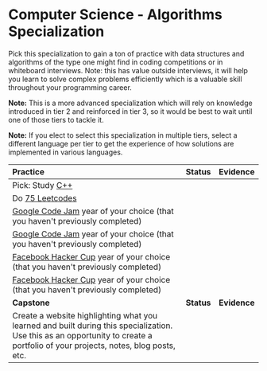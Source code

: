 # Computer Science - Algorithms Specialization

Pick this specialization to gain a ton of practice with data structures and algorithms of the type one might find in coding competitions or in whiteboard interviews. Note: this has value outside interviews, it will help you learn to solve complex problems efficiently which is a valuable skill throughout your programming career.

**Note:** This is a more advanced specialization which will rely on knowledge introduced in tier 2 and reinforced in tier 3, so it would be best to wait until one of those tiers to tackle it.

**Note:** If you elect to select this specialization in multiple tiers, select a different language per tier to get the experience of how solutions are implemented in various languages.

| **Practice**                                                                                                                                                                                               | **Status** | **Evidence** |
| :--------------------------------------------------------------------------------------------------------------------------------------------------------------------------------------------------------- | :--------: | :----------: |
| Pick: Study [C++](https://www.youtube.com/playlist?list=PLlrATfBNZ98dudnM48yfGUldqGD0S4FFb)                                                                         
| Do [75 Leetcodes ](https://www.teamblind.com/post/New-Year-Gift---Curated-List-of-Top-100-LeetCode-Questions-to-Save-Your-Time-OaM1orEU)                             
| [Google Code Jam](https://codingcompetitions.withgoogle.com/codejam/archive) year of your choice (that you haven't previously completed)                                                                   |            |              |
| [Google Code Jam](https://codingcompetitions.withgoogle.com/codejam/archive) year of your choice (that you haven't previously completed)                                                                   |            |              |
| [Facebook Hacker Cup](https://www.facebook.com/hackercup/past_rounds/228440181128818/) year of your choice (that you haven't previously completed)                                                         |            |              |
| [Facebook Hacker Cup](https://www.facebook.com/hackercup/past_rounds/228440181128818/) year of your choice (that you haven't previously completed)                                                         |            |              |
| **Capstone**                                                                                                                                                                                               | **Status** | **Evidence** |
| Create a website highlighting what you learned and built during this specialization. Use this as an opportunity to create a portfolio of your projects, notes, blog posts, etc.                            |            |              |
